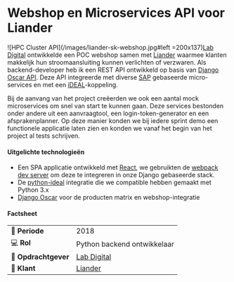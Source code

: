 # Webshop en Microservices API voor Liander

![HPC Cluster API](/images/liander-sk-webshop.jpg#left =200x137)[Lab Digital](https://www.labdigital.nl/) ontwikkelde een POC webshop samen met [Liander](https://www.liander.nl/) waarmee klanten makkelijk hun stroomaansluiting kunnen verlichten of verzwaren. Als backend-developer heb ik een REST API ontwikkeld op basis van [Django Oscar API](https://github.com/django-oscar/django-oscar-api). Deze API integreerde met diverse [SAP](https://www.sap.com/index.html) gebaseerde micro-services en met een [iDEAL](https://www.ideal.nl/en/businesses/offer-ideal/)-koppeling.

Bij de aanvang van het project creëerden we ook een aantal mock microservices om snel van start te kunnen gaan. Deze services bestonden onder andere uit een aanvraagtool, een login-token-generator en een afsprakenplanner. Op deze manier konden we bij iedere sprint demo een functionele applicatie laten zien en konden we vanaf het begin van het project al tests schrijven.

#### Uitgelichte technologieën
- Een SPA applicatie ontwikkeld met [React](https://reactjs.org/), we gebruikten de [webpack dev server](https://webpack.js.org/guides/development/#using-webpack-dev-server) om deze te integreren in onze Django gebaseerde stack.
- De [python-ideal](https://github.com/maykinmedia/python-ideal) integratie die we compatible hebben gemaakt met Python 3.x
- [Django Oscar](https://github.com/django-oscar/django-oscar) voor de producten matrix en webshop-integratie


#### Factsheet
|                            |                                          |
| -------------------------- | ---------------------------------------- |
| :calendar: **Periode**     | 2018                                     |
| :computer: **Rol**         | Python backend ontwikkelaar              |
| :office: **Opdrachtgever** | [Lab Digital](https://www.labdigital.nl) |
| :man: **Klant**            | [Liander](http://www.liander.nl)         |
